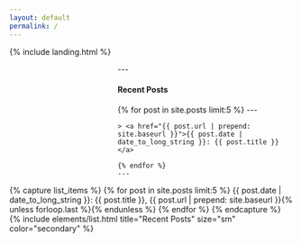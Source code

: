 ```yaml
---
layout: default
permalink: /
---
```


{% include landing.html %}

<div style="margin-left: 2in;">
    ---
  <h4>Recent Posts</h4>
    {% for post in site.posts limit:5 %}
    ---
      
    > <a href="{{ post.url | prepend: site.baseurl }}">{{ post.date | date_to_long_string }}: {{ post.title }}</a>
      
    {% endfor %}
    ---
</div>


{% capture list_items %}
{% for post in site.posts limit:5 %}
         {{ post.date | date_to_long_string }}: {{ post.title }}, {{ post.url | prepend: site.baseurl }}{% unless forloop.last %}{% endunless %}
{% endfor %}
{% endcapture %} 
{% include elements/list.html title="Recent Posts" size="sm" color="secondary" %}
